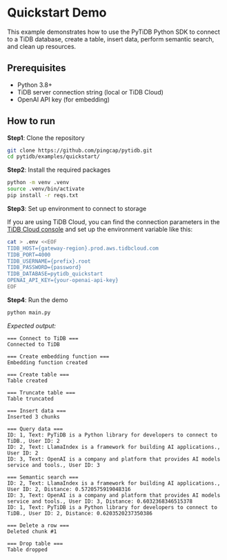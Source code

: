 # Quickstart Demo

This example demonstrates how to use the PyTiDB Python SDK to connect to a TiDB database, create a table, insert data, perform semantic search, and clean up resources.

## Prerequisites

* Python 3.8+
* TiDB server connection string (local or TiDB Cloud)
* OpenAI API key (for embedding)

## How to run

**Step1**: Clone the repository

```bash
git clone https://github.com/pingcap/pytidb.git
cd pytidb/examples/quickstart/
```

**Step2**: Install the required packages

```bash
python -m venv .venv
source .venv/bin/activate
pip install -r reqs.txt
```

**Step3**: Set up environment to connect to storage

If you are using TiDB Cloud, you can find the connection parameters in the [TiDB Cloud console](https://tidbcloud.com/) and set up the environment variable like this:

```bash
cat > .env <<EOF
TIDB_HOST={gateway-region}.prod.aws.tidbcloud.com
TIDB_PORT=4000
TIDB_USERNAME={prefix}.root
TIDB_PASSWORD={password}
TIDB_DATABASE=pytidb_quickstart
OPENAI_API_KEY={your-openai-api-key}
EOF
```

**Step4**: Run the demo

```bash
python main.py
```

*Expected output:*

```plain
=== Connect to TiDB ===
Connected to TiDB

=== Create embedding function ===
Embedding function created

=== Create table ===
Table created

=== Truncate table ===
Table truncated

=== Insert data ===
Inserted 3 chunks

=== Query data ===
ID: 1, Text: PyTiDB is a Python library for developers to connect to TiDB., User ID: 2
ID: 2, Text: LlamaIndex is a framework for building AI applications., User ID: 2
ID: 3, Text: OpenAI is a company and platform that provides AI models service and tools., User ID: 3

=== Semantic search ===
ID: 2, Text: LlamaIndex is a framework for building AI applications., User ID: 2, Distance: 0.5720575919048316
ID: 3, Text: OpenAI is a company and platform that provides AI models service and tools., User ID: 3, Distance: 0.6032368346515378
ID: 1, Text: PyTiDB is a Python library for developers to connect to TiDB., User ID: 2, Distance: 0.6203520237350386

=== Delete a row ===
Deleted chunk #1

=== Drop table ===
Table dropped
```